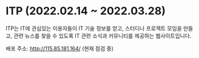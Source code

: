 # ITP (2022.02.14 ~ 2022.03.28)

ITP는 IT에 관심있는 이용자들이 IT 기술 정보를 얻고, 스터디나 프로젝트 모임을 만들고, 관련 뉴스를 찾을 수 있도록 IT 관련 소식과 커뮤니티를 제공하는 웹사이트입니다.

배포 주소: http://115.85.181.164/  (현재 점검 중)
